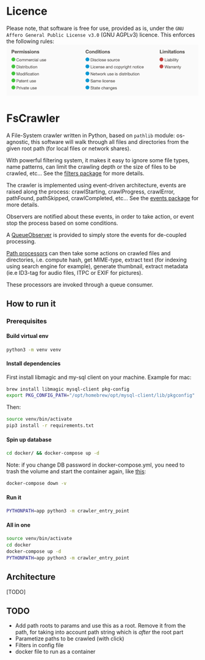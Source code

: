 # Licence

Please note, that software is free for use, provided as is, under the `GNU Affero General Public License v3.0` (GNU
AGPLv3) licence. This enforces the following rules:
![AGPLv3 summary](./docs/GNU%20AGPLv3.png)

# FsCrawler

A File-System crawler written in Python, based on `pathlib` module: os-agnostic, this software will walk through all
files and directories from the given root path (for local files or network shares).

With powerful filtering system, it makes it easy to ignore some file types, name patterns, can limit the crawling depth
or the size of files to be crawled, etc... See the [filters package](./app/filters) for more details.

The crawler is implemented using event-driven architecture, events are raised along the process: crawlStarting,
crawlProgress, crawlError, pathFound, pathSkipped, crawlCompleted, etc... See the [events package](./app/crawler/events)
for more details.

Observers are notified about these events, in order to take action, or event stop the process based on some conditions.

A [QueueObserver](./app/observers/queue_observer.py) is provided to simply store the events for de-coupled processing.

[Path processors](./app/processors) can then take some actions on crawled files and directories, i.e. compute hash, get
MIME-type, extract text (for indexing using search engine for example), generate thumbnail, extract metadata (ie.e
ID3-tag for audio files, ITPC or EXIF for pictures).

These processors are invoked through a queue consumer.

## How to run it

### Prerequisites

#### Build virtual env

```bash
python3 -m venv venv
```

#### Install dependencies

First install libmagic and my-sql client on your machine. Example for mac:
```bash
brew install libmagic mysql-client pkg-config
export PKG_CONFIG_PATH="/opt/homebrew/opt/mysql-client/lib/pkgconfig"
```

Then:
```bash
source venv/bin/activate
pip3 install -r requirements.txt
```

#### Spin up database

```bash
cd docker/ && docker-compose up -d
``` 

Note: if you change DB password in docker-compose.yml, you need to trash the volume and start the container again, 
like [this](https://www.geekyhacker.com/how-to-resolve-mysql-access-denied-in-docker-compose/):
```bash
docker-compose down -v
```

#### Run it

```bash
PYTHONPATH=app python3 -m crawler_entry_point
```

#### All in one

```bash
source venv/bin/activate
cd docker
docker-compose up -d
PYTHONPATH=app python3 -m crawler_entry_point
```

## Architecture

[TODO]

## TODO

* Add path roots to params and use this as a root. Remove it from the path, for taking into account path string which
  is *after* the root part
* Parametize paths to be crawled (with click)
* Filters in config file
* docker file to run as a container
